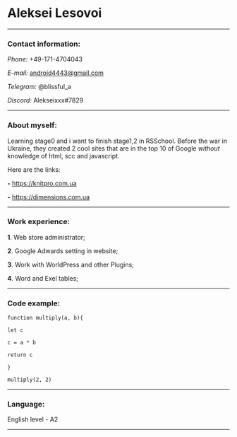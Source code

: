 # Aleksei Lesovoi 
___
### Contact information:

*Phone:* +49-171-4704043

*E-mail:* android4443@gmail.com

*Telegram:* @blissful_a

*Discord:* Alekseixxx#7829

___
### About myself:
  Learning stage0 and i want to finish stage1,2 in RSSchool.
 Before the war in Ukraine, they created 2 cool sites that are in the top 10 of Google _without_ knowledge of html, scc and javascript.
 
 Here are the links: 
 
 **-** https://knitpro.com.ua
 
 **-** https://dimensions.com.ua

___

### Work experience:
**1**. Web store administrator;

**2**. Google Adwards setting in website;

**3**. Work with WorldPress and other Plugins;

**4**. Word and Exel tables;

___

### Code example:
```
function multiply(a, b){

let c
 
c = a * b
 
return c
 
}

multiply(2, 2)
````
___
### Language:

English level - A2

---
